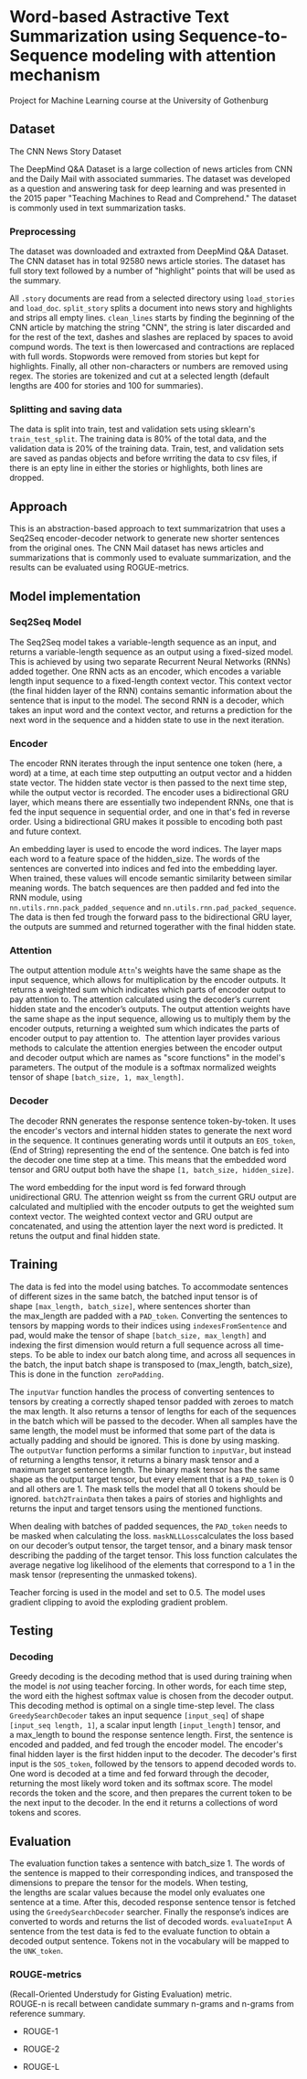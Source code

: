 # Word-based Astractive Text Summarization using Sequence-to-Sequence modeling with attention mechanism

Project for Machine Learning course at the University of Gothenburg

## Dataset

The CNN News Story Dataset

The DeepMind Q&A Dataset is a large collection of news articles from CNN and the Daily Mail with associated summaries. The dataset was developed as a question and answering task for deep learning and was presented in the 2015 paper "Teaching Machines to Read and Comprehend." The dataset is commonly used in text summarization tasks.

### Preprocessing

The dataset was downloaded and extraxted from DeepMind Q&A Dataset. The CNN dataset has in total 92580 news article stories. The dataset has full story text followed by a number of "highlight" points that will be used as the summary.

All ``.story`` documents are read from a selected directory using `load_stories` and `load_doc`. `split_story` splits a document into news story and highlights and strips all empty lines. `clean_lines` starts by finding the beginning of the CNN article by matching the string "CNN", the string is later discarded and for the rest of the text, dashes and slashes are replaced by spaces to avoid compund words. The text is then lowercased and contractions are replaced with full words. Stopwords were removed from stories but kept for highlights. Finally, all other non-characters or numbers are removed using regex. The stories are tokenized and cut at a selected length (default lengths are 400 for stories and 100 for summaries).

### Splitting and saving data

The data is split into train, test and validation sets using sklearn's ``train_test_split``. The training data is 80% of the total data, and the validation data is 20% of the training data. Train, test, and validation sets are saved as pandas objects and before wrriting the data to csv files, if there is an epty line in either the stories or highlights, both lines are dropped.

## Approach

This is an abstraction-based approach to text summarizatrion that uses a Seq2Seq encoder-decoder network to generate new shorter sentences from the original ones. The CNN Mail dataset has news articles and summarizations that is commonly used to evaluate summarization, and the results can be evaluated using ROGUE-metrics.

## Model implementation

### Seq2Seq Model

The Seq2Seq model takes a variable-length sequence as an input, and returns a variable-length sequence as an output using a fixed-sized model. This is achieved by using two separate Recurrent Neural Networks (RNNs) added together. One RNN acts as an encoder, which encodes a variable length input sequence to a fixed-length context vector. This context vector (the final hidden layer of the RNN)  contains semantic information about the sentence that is input to the model. The second RNN is a decoder, which takes an input word and the context vector, and returns a prediction for the next word in the sequence and a hidden state to use in the next iteration.

### Encoder

The encoder RNN iterates through the input sentence one token (here, a word) at a time, at each time step outputting an output vector and a hidden state vector. The hidden state vector is then passed to the next time step, while the output vector is recorded. The encoder uses a bidirectional GRU layer, which means there are essentially two independent RNNs, one that is fed the input sequence in sequential order, and one in that's fed in reverse order. Using a bidirectional GRU makes it possible to encoding both past and future context.

An embedding layer is used to encode the word indices. The layer maps each word to a feature space of the hidden_size.
The words of the sentences are converted into indices and fed into the embedding layer. When trained, these values will encode semantic similarity between similar meaning words. The batch sequences are then padded and fed into the RNN module, using `nn.utils.rnn.pack_padded_sequence` and `nn.utils.rnn.pad_packed_sequence`. The data is then fed trough the forward pass to the bidirectional GRU layer, the outputs are summed and returned togerather with the final hidden state.

### Attention

The output attention module `Attn`'s weights have the same shape as the input sequence, which allows for multiplication by the encoder outputs. It returns a weighted sum which indicates which parts of encoder output to pay attention to. The attention calculated using the decoder’s current hidden state and the encoder’s outputs. The output attention weights have the same shape as the input sequence, allowing us to multiply them by the encoder outputs, returning a weighted sum which indicates the parts of encoder output to pay attention to.  The attention layer provides various methods to calculate the attention energies between the encoder output and decoder output which are names as "score functions" in the model's parameters. The output of the module is a softmax normalized weights tensor of shape ``[batch_size, 1, max_length]``.

### Decoder

The decoder RNN generates the response sentence token-by-token. It uses the encoder's vectors and internal hidden states to generate the next word in the sequence. It continues generating words until it outputs an `EOS_token`, (End of String) representing the end of the sentence. One batch is fed into the decoder one time step at a time. This means that the embedded word tensor and GRU output both have the shape ``[1, batch_size, hidden_size]``.

The word embedding for the input word is fed forward through unidirectional GRU. The attenrion weight ss from the current GRU output are calculated and multiplied with  the encoder outputs to get the weighted sum context vector. The weighted context vector and GRU output are concatenated, and using the attention layer the next word is predicted. It retuns the output and final hidden state.

## Training

The data is fed into the model using batches. To accommodate sentences of different sizes in the same batch, the batched input tensor is of shape ``[max_length, batch_size]``, where sentences shorter than the max_length are padded with a `PAD_token`. Converting  the sentences to tensors by mapping words to their indices using `indexesFromSentence` and pad, would make the tensor of shape ``[batch_size, max_length]`` and indexing the first dimension would return a full sequence across all time-steps. To be able to index our batch along time, and across all sequences in the batch, the input batch shape is transposed to (max_length, batch_size), This is done in the function  `zeroPadding`.

The `inputVar` function handles the process of converting sentences to tensors by creating a correctly shaped tensor padded with zeroes to match the max length. It also returns a tensor of lengths for each of the sequences in the batch which will be passed to the decoder. When all samples have the same length, the model must be informed that some part of the data is actually padding and should be ignored. This is done by using masking. The `outputVar` function performs a similar function to `inputVar`, but instead of returning a lengths tensor, it returns a binary mask tensor and a maximum target sentence length. The binary mask tensor has the same shape as the output target tensor, but every element that is a `PAD_token` is 0 and all others are 1. The mask tells the model that all 0 tokens should be ignored. `batch2TrainData` then takes a pairs of stories and highlights and returns the input and target tensors using the mentioned functions.

When dealing with batches of padded sequences, the `PAD_token` needs to be masked when calculating the loss. `maskNLLLoss`calculates the loss based on our decoder’s output tensor, the target tensor, and a binary mask tensor describing the padding of the target tensor. This loss function calculates the average negative log likelihood of the elements that correspond to a 1 in the mask tensor (representing the unmasked tokens).

Teacher forcing is used in the model and set to 0.5. The model uses gradient clipping to avoid the exploding gradient problem.

## Testing

### Decoding

Greedy decoding is the decoding method that is used during training when the model is *not* using teacher forcing. In other words, for each time step, the word eith the highest softmax value is chosen from the decoder output. This decoding method is optimal on a single time-step level. The class `GreedySearchDecoder` takes an input sequence ``[input_seq]`` of shape ``[input_seq length, 1]``, a scalar input length ``[input_length]`` tensor, and a max_length to bound the response sentence length. First, the sentence is encoded and padded, and fed trough the encoder model. The encoder's final hidden layer is the first hidden input to the decoder. The decoder's first input is the `SOS_token`, followed by the tensors to append decoded words to. One word is decoded at a time and fed forward through the decoder, returning the most likely word token and its softmax score. The model records the token and the score, and then prepares the current token to be the next input to the decoder. In the end it returns a collections of word tokens and scores.

## Evaluation

The evaluation function takes a sentence with batch_size 1. The words of the sentence is mapped to their corresponding indices, and transposed the dimensions to prepare the tensor for the models. When testing, the lengths are scalar values because the model only evaluates one sentence at a time. After this, decoded response sentence  tensor is fetched using the `GreedySearchDecoder` searcher. Finally the response’s indices are converted to words and returns the list of decoded words. `evaluateInput` A sentence from the test data is fed to the evaluate function to obtain a decoded output sentence. Tokens not in the vocabulary will be mapped to the `UNK_token`.

### ROUGE-metrics

(Recall-Oriented Understudy for Gisting Evaluation) metric.  
ROUGE-n is recall between candidate summary n-grams and n-grams from reference summary.

* ROUGE-1

* ROUGE-2

* ROUGE-L
